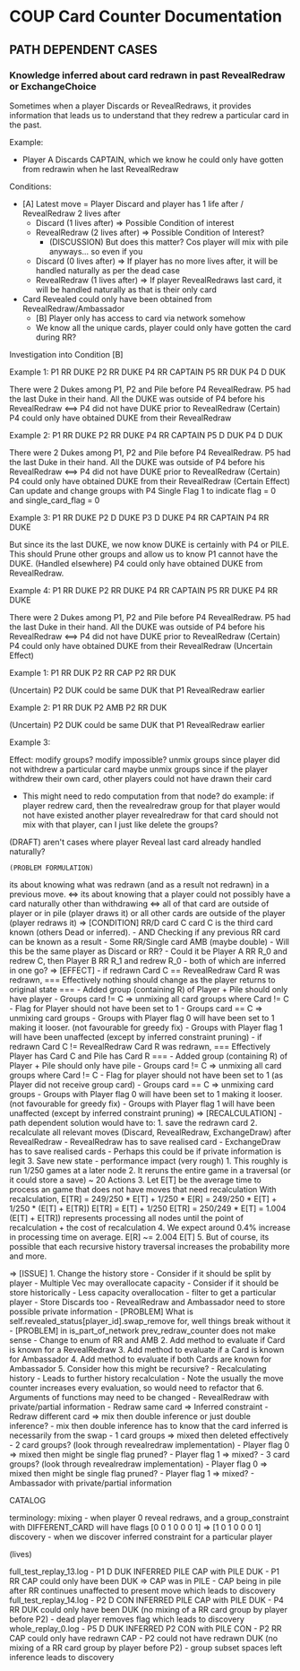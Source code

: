# COUP Card Counter Documentation

## PATH DEPENDENT CASES 

### Knowledge inferred about card redrawn in past RevealRedraw or ExchangeChoice
Sometimes when a player Discards or RevealRedraws, it provides information that leads us to understand that they redrew a particular card in the past.

Example:
- Player A Discards CAPTAIN, which we know he could only have gotten from redrawin when he last RevealRedraw

Conditions:
- [A] Latest move = Player Discard and player has 1 life after / RevealRedraw 2 lives after
    - Discard (1 lives after) => Possible Condition of interest
    - RevealRedraw (2 lives after) => Possible Condition of Interest?
        - (DISCUSSION) But does this matter? Cos player will mix with pile anyways... so even if you
    - Discard (0 lives after) => If player has no more lives after, it will be handled naturally as per the dead case
    - RevealRedraw (1 lives after) => If player RevealRedraws last card, it will be handled naturally as that is their only card
- Card Revealed could only have been obtained from RevealRedraw/Ambassador
    - [B] Player only has access to card via network somehow
    - We know all the unique cards, player could only have gotten the card during RR?

Investigation into Condition [B]

Example 1:
P1 RR DUKE
P2 RR DUKE
P4 RR CAPTAIN
P5 RR DUK
P4 D DUK

There were 2 Dukes among P1, P2 and Pile before P4 RevealRedraw.
P5 had the last Duke in their hand.
All the DUKE was outside of P4 before his RevealRedraw <==> P4 did not have DUKE prior to RevealRedraw 
(Certain) P4 could only have obtained DUKE from their RevealRedraw

Example 2:
P1 RR DUKE
P2 RR DUKE
P4 RR CAPTAIN
P5 D DUK
P4 D DUK

There were 2 Dukes among P1, P2 and Pile before P4 RevealRedraw.
P5 had the last Duke in their hand.
All the DUKE was outside of P4 before his RevealRedraw <==> P4 did not have DUKE prior to RevealRedraw 
(Certain) P4 could only have obtained DUKE from their RevealRedraw
(Certain Effect) Can update and change groups with P4 Single Flag 1 to indicate flag = 0 and single_card_flag = 0

Example 3:
P1 RR DUKE
P2 D DUKE
P3 D DUKE
P4 RR CAPTAIN
P4 RR DUKE

But since its the last DUKE, we now know DUKE is certainly with P4 or PILE.
This should Prune other groups and allow us to know P1 cannot have the DUKE.
(Handled elsewhere) P4 could only have obtained DUKE from RevealRedraw.

Example 4:
P1 RR DUKE
P2 RR DUKE
P4 RR CAPTAIN
P5 RR DUKE
P4 RR DUKE

There were 2 Dukes among P1, P2 and Pile before P4 RevealRedraw.
P5 had the last Duke in their hand.
All the DUKE was outside of P4 before his RevealRedraw <==> P4 did not have DUKE prior to RevealRedraw 
(Certain) P4 could only have obtained DUKE from their RevealRedraw
(Uncertain Effect) 


Example 1:
P1 RR DUK
P2 RR CAP
P2 RR DUK

(Uncertain) P2 DUK could be same DUK that P1 RevealRedraw earlier

Example 2:
P1 RR DUK
P2 AMB
P2 RR DUK

(Uncertain) P2 DUK could be same DUK that P1 RevealRedraw earlier

Example 3:

Effect:
modify groups?
modify impossible?
unmix groups since player did not withdrew a particular card
maybe unmix groups since if the player withdrew their own card, other players could not have drawn their card
- This might need to redo computation from that node?
do example:
if player redrew card, then the revealredraw group for that player would not have existed
another player revealredraw for that card should not mix with that player, can I just like delete the groups?

(DRAFT)
aren't cases where player Reveal last card already handled naturally?

    (PROBLEM FORMULATION)
its about knowing what was redrawn (and as a result not redrawn) in a previous move.
<=> its about knowing that a player could not possibly have a card naturally other than withdrawing
<=> all of that card are outside of player or in pile (player draws it) or all other cards are outside of the player (player redraws it)
=> [CONDITION] RR/D card C card C is the third card known (others Dead or inferred).
    - AND Checking if any previous RR card can be known as a result
        - Some RR/Single card AMB (maybe double)
        - Will this be the same player as Discard or RR?
            - Could it be Player A RR R_0 and redrew C, then Player B RR R_1 and redrew R_0
                - both of which are inferred in one go?
=> [EFFECT] 
    - if redrawn Card C == RevealRedraw Card R was redrawn, 
        === Effectively nothing should change as the player returns to original state ===
        - Added group (containing R) of Player + Pile should only have player
        - Groups card != C => unmixing all card groups where Card != C
            - Flag for Player should not have been set to 1
        - Groups card == C => unmixing card groups 
            - Groups with Player flag 0 will have been set to 1 making it looser. (not favourable for greedy fix)
            - Groups with Player flag 1 will have been unaffected (except by inferred constraint pruning)
    - if redrawn Card C != RevealRedraw Card R was redrawn,
        === Effectively Player has Card C and Pile has Card R ===
        - Added group (containing R) of Player + Pile should only have pile
        - Groups card != C => unmixing all card groups where Card != C
            - Flag for player should not have been set to 1 (as Player did not receive group card)
        - Groups card == C => unmixing card groups 
            - Groups with Player flag 0 will have been set to 1 making it looser. (not favourable for greedy fix)
            - Groups with Player flag 1 will have been unaffected (except by inferred constraint pruning)
=> [RECALCULATION]
    - path dependent solution would have to:
        1. save the redrawn card
        2. recalculate all relevant moves (Discard, RevealRedraw, ExchangeDraw) after RevealRedraw
            - RevealRedraw has to save realised card
            - ExchangeDraw has to save realised cards
            - Perhaps this could be if private information is legit
        3. Save new state
    - performance impact (very rough)
        1. This roughly is run 1/250 games at a later node
        2. It reruns the entire game in a traversal (or it could store a save)
            ~ 20 Actions
        3. Let E[T] be the average time to process an game that does not have moves that need recalculation
            With recalculation,
            E[TR] = 249/250 * E[T] + 1/250 * E[R]
                  = 249/250 * E[T] + 1/250 * (E[T] + E[TR])
            E[TR] = E[T] + 1/250 E[TR]
                  = 250/249 * E[T]
                  = 1.004
            (E[T] + E[TR]) represents processing all nodes until the point of recalculation + the cost of recalculation
        4. We expect around 0.4% increase in processing time on average. E[R] ~= 2.004 E[T]
        5. But of course, its possible that each recursive history traversal increases the probability more and more.
             
=> [ISSUE]
    1. Change the history store
        - Consider if it should be split by player
            - Multiple Vec may overallocate capacity
        - Consider if it should be store historically
            - Less capacity overallocation
            - filter to get a particular player
        - Store Discards too
        - RevealRedraw and Ambassador need to store possible private information
        - [PROBLEM] What is self.revealed_status[player_id].swap_remove for, well things break without it
        - [PROBLEM] in is_part_of_network prev_redraw_counter does not make sense
        - Change to enum of RR and AMB
    2. Add method to evaluate if Card is known for a RevealRedraw
    3. Add method to evaluate if a Card is known for Ambassador
    4. Add method to evaluate if both Cards are known for Ambassador
    5. Consider how this might be recursive?
        - Recalculating history
        - Leads to further history recalculation
        - Note the usually the move counter increases every evaluation, so would need to refactor that
    6. Arguments of functions may need to be changed
        - RevealRedraw with private/partial information
            - Redraw same card => Inferred constraint
            - Redraw different card => mix then double inference or just double inference?
                - mix then double inference has to know that the card inferred is necessarily from the swap
                    - 1 card groups => mixed then deleted effectively
                    - 2 card groups? (look through revealredraw implementation)
                        - Player flag 0 => mixed then might be single flag pruned?
                        - Player flag 1 => mixed?
                    - 3 card groups? (look through revealredraw implementation)
                        - Player flag 0 => mixed then might be single flag pruned?
                        - Player flag 1 => mixed?
        - Ambassador with private/partial information

CATALOG

terminology:
    mixing - when player 0 reveal redraws, and a group_constraint with DIFFERENT_CARD will have flags [0 0 1 0 0 0 1] => [1 0 1 0 0 0 1]
    discovery - when we discover inferred constraint for a particular player

(lives)

full_test_replay_13.log - P1 D DUK INFERRED PILE CAP with PILE DUK
    - P1 RR CAP could only have been DUK => CAP was in PILE
    - CAP being in pile after RR continues unaffected to present move which leads to discovery
full_test_replay_14.log - P2 D CON INFERRED PILE CAP with PILE DUK
    - P4 RR DUK could only have been DUK (no mixing of a RR card group by player before P2)
    - dead player removes flag which leads to discovery
whole_replay_0.log - P5 D DUK INFERRED P2 CON with PILE CON
    - P2 RR CAP could only have redrawn CAP
    - P2 could not have redrawn DUK (no mixing of a RR card group by player before P2)
    - group subset spaces left inference leads to discovery

